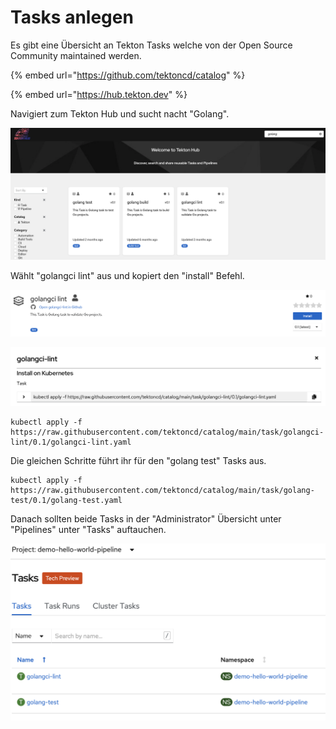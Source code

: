# Tasks anlegen

Es gibt eine Übersicht an Tekton Tasks welche von der Open Source Community maintained werden.

{% embed url="https://github.com/tektoncd/catalog" %}

{% embed url="https://hub.tekton.dev" %}

Navigiert zum Tekton Hub und sucht nacht "Golang".

![](../../../.gitbook/assets/screenshot-2021-04-11-at-09.56.04.png)

Wählt "golangci lint" aus und kopiert den "install" Befehl.

![](../../../.gitbook/assets/screenshot-2021-04-11-at-09.57.32.png)

![](../../../.gitbook/assets/screenshot-2021-04-11-at-09.57.42.png)

```text
kubectl apply -f https://raw.githubusercontent.com/tektoncd/catalog/main/task/golangci-lint/0.1/golangci-lint.yaml
```

Die gleichen Schritte führt ihr für den "golang test" Tasks aus.

```text
kubectl apply -f https://raw.githubusercontent.com/tektoncd/catalog/main/task/golang-test/0.1/golang-test.yaml
```

Danach sollten beide Tasks in der "Administrator" Übersicht unter "Pipelines" unter "Tasks" auftauchen.

![](../../../.gitbook/assets/screenshot-2021-04-11-at-10.00.37.png)



